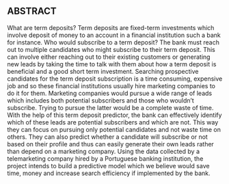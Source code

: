 ## ABSTRACT
What are term deposits? Term deposits are fixed-term investments which involve deposit of money to an account in a financial institution such a bank for instance. Who would subscribe to a term deposit? The bank must reach out to multiple candidates who might subscribe to their term deposit. This can involve either reaching out to their existing customers or generating new leads by taking the time to talk with them about how a term deposit is beneficial and a good short term investment. Searching prospective candidates for the term deposit subscription is a time consuming, expensive job and so these financial institutions usually hire marketing companies to do it for them. Marketing companies would pursue a wide range of leads which includes both potential subscribers and those who wouldn’t subscribe. Trying to pursue the latter would be a complete waste of time.
<br />
With the help of this term deposit predictor, the bank can effectively identify which of these leads are potential subscribers and which are not. This way they can focus on pursuing only potential candidates and not waste time on others. They can also predict whether a candidate will subscribe or not based on their profile and thus can easily generate their own leads rather than depend on a marketing company. Using the data collected by a telemarketing company hired by a Portuguese banking institution, the project intends to build a predictive model which we believe would save time, money and increase search efficiency if implemented by the bank.
